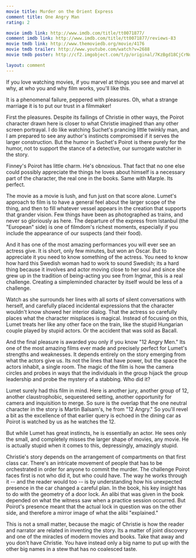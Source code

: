 ```yaml
---
movie title: Murder on the Orient Express
comment title: One Angry Man
rating: 2

movie imdb link: http://www.imdb.com/title/tt0071877/
comment imdb link: http://www.imdb.com/title/tt0071877/reviews-83
movie tmdb link: http://www.themoviedb.org/movie/4176
movie tmdb trailer: http://www.youtube.com/watch?v=2688
movie tmdb poster: http://cf2.imgobject.com/t/p/original/7KzBgd18CjCrNu0iomnfxloJ6Mb.jpg

layout: comment
---
```


If you love watching movies, if you marvel at things you see and marvel at why, at who you and why film works, you'll like this.

It is a phenomenal failure, peppered with pleasures. Oh, what a strange marriage it is to put our trust in a filmmaker!

First the pleasures. Despite its failings of Christie in other ways, the Poirot character drawn here is closer to what Christie imagined than any other screen portrayal. I do like watching Suchet's prancing little twinkly man, and I am prepared to see any author's instincts compromised if it serves the larger construction. But the humor in Suchet's Poirot is there purely for the humor, not to support the stance of a detective, our surrogate watcher in the story.

Finney's Poirot has little charm. He's obnoxious. That fact that no one else could possibly appreciate the things he loves about himself is a necessary part of the character, the real one in the books. Same with Marple. Its perfect.

The movie as a movie is lush, and fun just on that score alone. Lumet's approach to film is to have a general feel about the larger scope of the thing, and then to fill whatever vessel appears in the creation that supports that grander vision. Few things have been as photographed as trains, and never so gloriously as here. The departure of the express from Istanbul (the "European" side) is one of filmdom's richest moments, especially if you include the appearance of our suspects (and their food).

And it has one of the most amazing performances you will ever see an actress give. It is short, only few minutes, but won an Oscar. But to appreciate it you need to know something of the actress. You need to know how hard this Swedish woman had to work to sound Swedish; its a hard thing because it involves and actor moving close to her soul and since she grew up in the tradition of being-acting you see from Ingmar, this is a real challenge. Creating a simpleminded character by itself would be less of a challenge.

Watch as she surrounds her lines with all sorts of silent conversations with herself, and carefully placed incidental expressions that the character wouldn't know showed her interior dialog. That the actress so carefully places what the character misplaces is magical. Instead of focusing on this, Lumet treats her like any other face on the train, like the stupid Hungarian couple played by stupid actors. Or the accident that was sold as Bacall.

And the final pleasure is awarded you only if you know "12 Angry Men." Its one of the most amazing films ever made and precisely perfect for Lumet's strengths and weaknesses. It depends entirely on the story emerging from what the actors give us. Its not the lines that have power, but the space the actors inhabit, a single room. The magic of the film is how the camera circles and probes in ways that the individuals in the group hijack the group leadership and probe the mystery of a stabbing. Who did it?

Lumet surely had this film in mind. Here is another jury, another group of 12, another claustrophobic, sequestered setting, another opportunity for camera and inquisition to merge. So sure is the overlap that the one neutral character in the story is Martin Balsam's, he from "12 Angry." So you'll revel a bit as the excellence of that earlier query is echoed in the dining car as Poirot is watched by us as he watches the 12.

But while Lumet has great instincts, he is essentially an actor. He sees only the small, and completely misses the larger shape of movies, any movie. He is actually stupid when it comes to this, depressingly, amazingly stupid.

Christie's story depends on the arrangement of compartments on that first class car. There's an intricate movement of people that has to be orchestrated in order for anyone to commit the murder. The challenge Poirot faces first is not who did it, but who could have. The way he works through it -- and the reader would too -- is by understanding how his unexpected presence in the car changed a careful plan. In the book, his key insight has to do with the geometry of a door lock. An alibi that was given in the book depended on what the witness saw when a practice session occurred. But Poirot's presence meant that the actual lock in question was on the other side, and therefore a mirror image of what the alibi "explained."

This is not a small matter, because the magic of Christie is how the reader and narrator are related in inventing the story. Its a matter of joint discovery and one of the miracles of modern movies and books. Take that away and you don't have Christie. You have instead only a big name to put up with the other big names in a stew that has no coalesced taste.